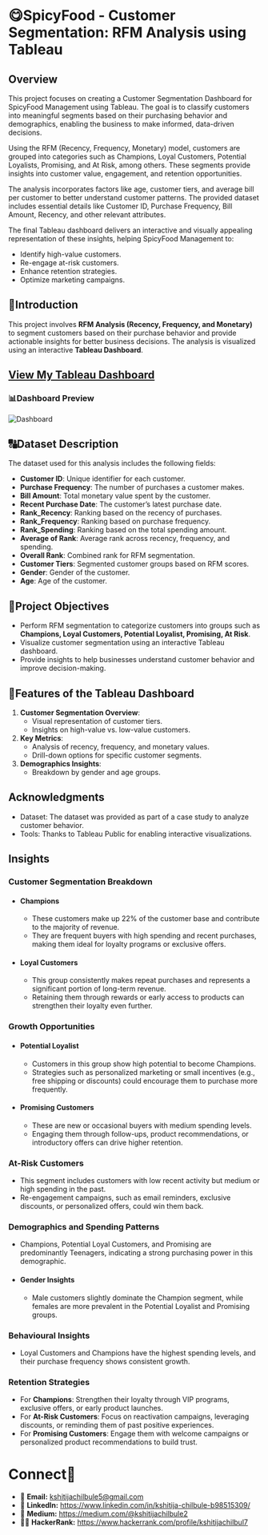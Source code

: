 # 😋SpicyFood - Customer Segmentation: RFM Analysis using Tableau

## Overview
This project focuses on creating a Customer Segmentation Dashboard for SpicyFood Management using Tableau. The goal is to classify customers into meaningful segments based on their purchasing behavior and demographics, enabling the business to make informed, data-driven decisions.

Using the RFM (Recency, Frequency, Monetary) model, customers are grouped into categories such as Champions, Loyal Customers, Potential Loyalists, Promising, and At Risk, among others. These segments provide insights into customer value, engagement, and retention opportunities.

The analysis incorporates factors like age, customer tiers, and average bill per customer to better understand customer patterns. The provided dataset includes essential details like Customer ID, Purchase Frequency, Bill Amount, Recency, and other relevant attributes.

The final Tableau dashboard delivers an interactive and visually appealing representation of these insights, helping SpicyFood Management to:
- Identify high-value customers.
- Re-engage at-risk customers.
- Enhance retention strategies.
- Optimize marketing campaigns.

## 📌Introduction
This project involves **RFM Analysis (Recency, Frequency, and Monetary)** to segment customers based on their purchase behavior and provide actionable insights for better business decisions. The analysis is visualized using an interactive **Tableau Dashboard**.

## [View My Tableau Dashboard](https://public.tableau.com/views/Kshitija_SpicyFood_Dashboard1_6/Dashboard?:language=en-US&publish=yes&:sid=&:redirect=auth&:display_count=n&:origin=viz_share_link)

### 📊Dashboard Preview
![Dashboard](https://github.com/user-attachments/assets/b7eed9cd-73c2-463e-a880-4ca653fdc91a)

## 🔠Dataset Description
The dataset used for this analysis includes the following fields:
- **Customer ID**: Unique identifier for each customer.
- **Purchase Frequency**: The number of purchases a customer makes.
- **Bill Amount**: Total monetary value spent by the customer.
- **Recent Purchase Date**: The customer’s latest purchase date.
- **Rank_Recency**: Ranking based on the recency of purchases.
- **Rank_Frequency**: Ranking based on purchase frequency.
- **Rank_Spending**: Ranking based on the total spending amount.
- **Average of Rank**: Average rank across recency, frequency, and spending.
- **Overall Rank**: Combined rank for RFM segmentation.
- **Customer Tiers**: Segmented customer groups based on RFM scores.
- **Gender**: Gender of the customer.
- **Age**: Age of the customer.
  
## 📍Project Objectives
- Perform RFM segmentation to categorize customers into groups such as **Champions, Loyal Customers, Potential Loyalist, Promising, At Risk**.
- Visualize customer segmentation using an interactive Tableau dashboard.
- Provide insights to help businesses understand customer behavior and improve decision-making.

## 🚀Features of the Tableau Dashboard
1. **Customer Segmentation Overview**:
   - Visual representation of customer tiers.
   - Insights on high-value vs. low-value customers.
2. **Key Metrics**:
   - Analysis of recency, frequency, and monetary values.
   - Drill-down options for specific customer segments.
3. **Demographics Insights**:
   - Breakdown by gender and age groups.
   
## Acknowledgments
- Dataset: The dataset was provided as part of a case study to analyze customer behavior.
- Tools: Thanks to Tableau Public for enabling interactive visualizations.

## Insights

### Customer Segmentation Breakdown
- #### Champions
  - These customers make up 22% of the customer base and contribute to the majority of revenue.
  - They are frequent buyers with high spending and recent purchases, making them ideal for loyalty programs or exclusive offers.

- #### Loyal Customers
  - This group consistently makes repeat purchases and represents a significant portion of long-term revenue.
  - Retaining them through rewards or early access to products can strengthen their loyalty even further.

### Growth Opportunities
- #### Potential Loyalist
  - Customers in this group show high potential to become Champions.
  - Strategies such as personalized marketing or small incentives (e.g., free shipping or discounts) could encourage them to purchase more frequently.

- #### Promising Customers
  - These are new or occasional buyers with medium spending levels.
  - Engaging them through follow-ups, product recommendations, or introductory offers can drive higher retention.

### At-Risk Customers
- This segment includes customers with low recent activity but medium or high spending in the past.
- Re-engagement campaigns, such as email reminders, exclusive discounts, or personalized offers, could win them back.

### Demographics and Spending Patterns
- Champions, Potential Loyal Customers, and Promising are predominantly Teenagers, indicating a strong purchasing power in this demographic.
- #### Gender Insights
  - Male customers slightly dominate the Champion segment, while females are more prevalent in the Potential Loyalist and Promising groups.

### Behavioural Insights
- Loyal Customers and Champions have the highest spending levels, and their purchase frequency shows consistent growth.

### Retention Strategies
- For **Champions**: Strengthen their loyalty through VIP programs, exclusive offers, or early product launches.
- For **At-Risk Customers**: Focus on reactivation campaigns, leveraging discounts, or reminding them of past positive experiences.
- For **Promising Customers**: Engage them with welcome campaigns or personalized product recommendations to build trust.

# Connect🤝
- 📩 <b>Email:</b> kshitijachilbule5@gmail.com
- 📶 <b>LinkedIn:</b> https://www.linkedin.com/in/kshitija-chilbule-b98515309/
- 📜 <b>Medium:</b> https://medium.com/@kshitijachilbule2
- 👩‍💻 <b>HackerRank:</b> https://www.hackerrank.com/profile/kshitijachilbul7
